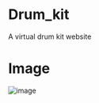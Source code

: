 # Drum_kit

A virtual drum kit website 

# Image
![image](https://user-images.githubusercontent.com/107172416/227766298-654d77cd-e86a-4af8-91d7-4f0a91aed1f3.png)
